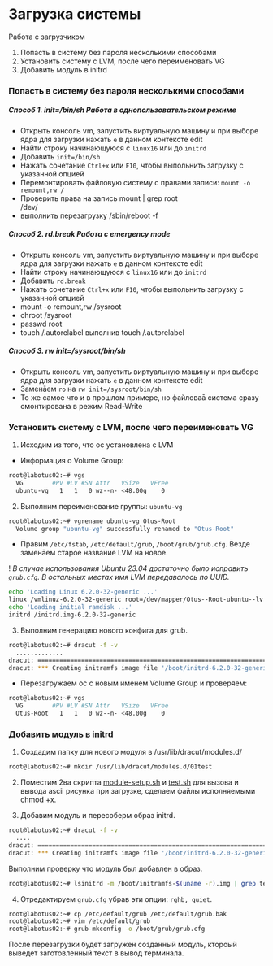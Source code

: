 #  Загрузка системы

Работа с загрузчиком

1) Попасть в систему без пароля несколькими способами
2) Установить систему с LVM, после чего переименовать VG
3) Добавить модуль в initrd

### Попасть в систему без пароля несколькими способами
##### Способ 1. init=/bin/sh Работа в однопользовательском режиме
- Открыть консоль vm, запустить виртуальную машину и при выборе ядра для загрузки нажать `e` в данном контексте edit
- Найти строку начинающуюся с `linux16` или до `initrd`
- Добавить `init=/bin/sh`
- Нажать сочетание `Ctrl+x` или `F10`, чтобы выпольнить загрузку с указанной опцией  
- Перемонтировать файловую систему с правами записи: `mount -o remount,rw /`
- Проверить права на запись mount | grep root  
/dev/
- выполнить перезагрузку /sbin/reboot -f

##### Способ 2. rd.break Работа с emergency mode
- Открыть консоль vm, запустить виртуальную машину и при выборе ядра для загрузки нажать `e` в данном контексте edit
- Найти строку начинающуюся с `linux16` или до `initrd`
- Добавить `rd.break`
- Нажать сочетание `Ctrl+x` или `F10`, чтобы выпольнить загрузку с указанной опцией
- mount -o remount,rw /sysroot
- chroot /sysroot
- passwd root
- touch /.autorelabel выполнив touch /.autorelabel

##### Способ 3. rw init=/sysroot/bin/sh
- Открыть консоль vm, запустить виртуальную машину и при выборе ядра для загрузки нажать `e` в данном контексте edit
- Заменāем `ro` на `rw init=/sysroot/bin/sh`
- То же самое что и в прошлом примере, но файловаā система сразу
смонтирована в режим Read-Write

### Установить систему с LVM, после чего переименовать VG

1) Исходим из того, что ос установлена с LVM

- Информация о Volume Group:
```sh
root@labotus02:~# vgs
  VG        #PV #LV #SN Attr   VSize   VFree
  ubuntu-vg   1   1   0 wz--n- <48.00g    0 
```
2) Выполним переименование группы: `ubuntu-vg`
```sh
root@labotus02:~# vgrename ubuntu-vg Otus-Root
  Volume group "ubuntu-vg" successfully renamed to "Otus-Root"
```
- Правим `/etc/fstab`, `/etc/default/grub`, `/boot/grub/grub.cfg`. Везде заменāем старое название LVM на новое.  

! _В случае использования Ubuntu 23.04 достаточно было исправить `grub.cfg`. В остальных местах имя LVM передавалось по UUID._

```sh
echo 'Loading Linux 6.2.0-32-generic ...'
linux /vmlinuz-6.2.0-32-generic root=/dev/mapper/Otus--Root-ubuntu--lv ro quiet splash $vt_handoff
echo 'Loading initial ramdisk ...'
initrd /initrd.img-6.2.0-32-generic
```

3) Выполним генерацию нового конфига для grub.
```sh
root@labotus02:~# dracut -f -v
  .............
dracut: ========================================================================
dracut: *** Creating initramfs image file '/boot/initrd-6.2.0-32-generic' done ***
```

- Перезагружаем ос с новым именем Volume Group и проверяем:
```sh
root@labotus02:~# vgs
  VG        #PV #LV #SN Attr   VSize   VFree
  Otus-Root   1   1   0 wz--n- <48.00g    0 
```
### Добавить модуль в initrd
1) Создадим папку для нового модуля в /usr/lib/dracut/modules.d/
```sh
root@labotus02:~# mkdir /usr/lib/dracut/modules.d/01test
```

2) Поместим 2ва скрипта [module-setup.sh](./module-setup.sh) и [test.sh](test.sh) для вызова и вывода ascii рисунка при загрузке, cделаем файлы исполняемыми chmod +x.

3) Добавим модуль и пересоберм образ initrd.
```sh
root@labotus02:~# dracut -f -v
  ....
dracut: ========================================================================
dracut: *** Creating initramfs image file '/boot/initrd-6.2.0-32-generic' done ***
```
Выполним проверку что модуль был добавлен в образ.
```sh
root@labotus02:~# lsinitrd -m /boot/initramfs-$(uname -r).img | grep test
```

4) Отредактируем `grub.cfg` убрав эти опции: `rghb, quiet`.
```sh
root@labotus02:~# cp /etc/default/grub /etc/default/grub.bak
root@labotus02:~# vim /etc/default/grub
root@labotus02:~# grub-mkconfig -o /boot/grub/grub.cfg
```
После перезагрузки будет загружен созданный модуль, ктороый выведет заготовленный текст в вывод терминала. 

